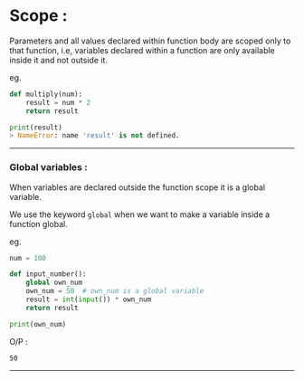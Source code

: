 # **Scope :**  

Parameters and all values declared within function body are scoped only to that function, i.e, variables declared within a function are only available inside it and not outside it.  

eg.  
```python
def multiply(num):
    result = num * 2
    return result

print(result)
> NameError: name 'result' is not defined.
```   

___


### **Global variables :**  

When variables are declared outside the function scope it is a global variable.  

We use the keyword `global` when we want to make a variable inside a function global.  

eg.  
```python
num = 100

def input_number():
    global own_num
    own_num = 50  # own_num is a global variable 
    result = int(input()) * own_num
    return result

print(own_num)
```

O/P :  
```
50
```
___